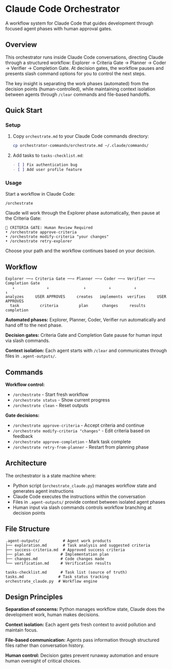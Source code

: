 # Claude Code Orchestrator

A workflow system for Claude Code that guides development through focused agent phases with human approval gates.

## Overview

This orchestrator runs inside Claude Code conversations, directing Claude through a structured workflow: Explorer → Criteria Gate → Planner → Coder → Verifier → Completion Gate. At decision gates, the workflow pauses and presents slash command options for you to control the next steps.

The key insight is separating the work phases (automated) from the decision points (human-controlled), while maintaining context isolation between agents through `/clear` commands and file-based handoffs.

## Quick Start

### Setup
1. Copy `orchestrate.md` to your Claude Code commands directory:
   ```bash
   cp orchestrator-commands/orchestrate.md ~/.claude/commands/
   ```

2. Add tasks to `tasks-checklist.md`:
   ```markdown
   - [ ] Fix authentication bug
   - [ ] Add user profile feature
   ```

### Usage
Start a workflow in Claude Code:
```
/orchestrate
```

Claude will work through the Explorer phase automatically, then pause at the Criteria Gate:
```
🚪 CRITERIA GATE: Human Review Required
• /orchestrate approve-criteria
• /orchestrate modify-criteria "your changes"  
• /orchestrate retry-explorer
```

Choose your path and the workflow continues based on your decision.

## Workflow

```
Explorer ──→ Criteria Gate ──→ Planner ──→ Coder ──→ Verifier ──→ Completion Gate
   ↓              ↓               ↓          ↓          ↓              ↓
analyzes     USER APPROVES     creates   implements  verifies     USER APPROVES
  task         criteria         plan      changes     results      completion
```

**Automated phases:** Explorer, Planner, Coder, Verifier run automatically and hand off to the next phase.

**Decision gates:** Criteria Gate and Completion Gate pause for human input via slash commands.

**Context isolation:** Each agent starts with `/clear` and communicates through files in `.agent-outputs/`.

## Commands

**Workflow control:**
- `/orchestrate` - Start fresh workflow  
- `/orchestrate status` - Show current progress
- `/orchestrate clean` - Reset outputs

**Gate decisions:**
- `/orchestrate approve-criteria` - Accept criteria and continue
- `/orchestrate modify-criteria "changes"` - Edit criteria based on feedback
- `/orchestrate approve-completion` - Mark task complete
- `/orchestrate retry-from-planner` - Restart from planning phase

## Architecture

The orchestrator is a state machine where:
- Python script (`orchestrate_claude.py`) manages workflow state and generates agent instructions
- Claude Code executes the instructions within the conversation
- Files in `.agent-outputs/` provide context between isolated agent phases
- Human input via slash commands controls workflow branching at decision points

## File Structure

```
.agent-outputs/          # Agent work products
├── exploration.md       # Task analysis and suggested criteria
├── success-criteria.md  # Approved success criteria  
├── plan.md             # Implementation plan
├── changes.md          # Code changes made
└── verification.md     # Verification results

tasks-checklist.md      # Task list (source of truth)
tasks.md               # Task status tracking
orchestrate_claude.py  # Workflow engine
```

## Design Principles

**Separation of concerns:** Python manages workflow state, Claude does the development work, human makes decisions.

**Context isolation:** Each agent gets fresh context to avoid pollution and maintain focus.

**File-based communication:** Agents pass information through structured files rather than conversation history.

**Human control:** Decision gates prevent runaway automation and ensure human oversight of critical choices.